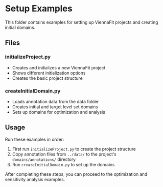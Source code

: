 # Setup Examples

This folder contains examples for setting up ViennaFit projects and creating initial domains.

## Files

### initializeProject.py
- Creates and initializes a new ViennaFit project
- Shows different initialization options
- Creates the basic project structure

### createInitialDomain.py
- Loads annotation data from the data folder
- Creates initial and target level set domains
- Sets up domains for optimization and analysis

## Usage

Run these examples in order:

1. First run `initializeProject.py` to create the project structure
2. Copy annotation files from `../data/` to the project's `domains/annotations/` directory
3. Run `createInitialDomain.py` to set up the domains

After completing these steps, you can proceed to the optimization and sensitivity analysis examples.